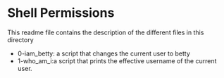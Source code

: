 # Shell Permissions
This readme file contains the description of the different files in this directory
- 0-iam_betty: a script that changes the current user to betty
- 1-who_am_i:a script that prints the effective username of the current user.

